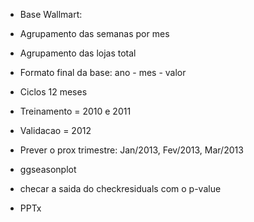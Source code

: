 - Base Wallmart:

- Agrupamento das semanas por mes
- Agrupamento das lojas total
- Formato final da base: 
	ano - mes - valor
- Ciclos 12 meses
- Treinamento = 2010 e 2011 
- Validacao = 2012
- Prever o prox trimestre: Jan/2013, Fev/2013, Mar/2013

- ggseasonplot
- checar a saida do checkresiduals com o p-value
- PPTx

